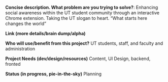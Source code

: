 **Concise description. What problem are you trying to solve?**: 
Enhancing social awareness within the UT student community through an interactive Chrome extension. Taking the UT slogan to heart. “What starts here changes the world”

**Link (more details/brain dump/alpha)**

**Who will use/benefit from this project?**
UT students, staff, and faculty and administration

**Project Needs (dev/design/resources)**
Content, UI Design, backend, fronted

**Status (in progress, pie-in-the-sky)**
Planning
